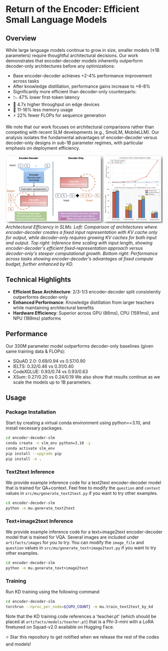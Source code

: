 # Return of the Encoder: Efficient Small Language Models

## Overview
While large language models continue to grow in size, smaller models (≤1B parameters) require thoughtful architectural decisions. Our work demonstrates that encoder-decoder models inherently outperform decoder-only architectures before any optimizations:

- Base encoder-decoder achieves +2-4% performance improvement across tasks
- After knowledge distillation, performance gains increase to +6-8%
- Significantly more efficient than decoder-only counterparts:
 - 📉 47% lower first-token latency
 - 🚀 4.7x higher throughput on edge devices
 - 💾 11-16% less memory usage
 - ⚡ 22% fewer FLOPs for sequence generation

We note that our work focuses on architectural comparisons rather than competing with recent SLM developments (e.g., SmolLM, MobileLLM). Our analysis isolates the fundamental advantages of encoder-decoder versus decoder-only designs in sub-1B parameter regimes, with particular emphasis on deployment efficiency.

![Architectural Comparison](IntroFigure.png)
*Architectural Efficiency in SLMs. Left: Comparison of architectures where encoder-decoder creates a fixed input representation with KV cache only for output, while decoder-only requires growing KV caches for both input and output. Top right: Inference time scaling with input length, showing encoder-decoder's efficient fixed-representation approach versus decoder-only's steeper computational growth. Bottom right: Performance across tasks showing encoder-decoder's advantages at fixed compute budget, further enhanced by KD.*

## Technical Highlights
- **Efficient Base Architecture**: 2/3-1/3 encoder-decoder split consistently outperforms decoder-only
- **Enhanced Performance**: Knowledge distillation from larger teachers while maintaining architectural benefits
- **Hardware Efficiency**: Superior across GPU (86ms), CPU (1591ms), and NPU (189ms) platforms

## Performance
Our 330M parameter model outperforms decoder-only baselines (given same training data & FLOPs):
- SQuAD 2.0: 0.69/0.94 vs 0.57/0.90
- IELTS: 0.32/0.46 vs 0.31/0.40
- CodeXGLUE: 0.93/0.74 vs 0.93/0.63
- XSum: 0.27/0.20 vs 0.24/0.19
We also show that results continue as we scale the models up to 1B parameters.

## Usage
### Package Installation
Start by creating a virtual conda environment using python==3.10, and install necessary packages.
```bash
cd encoder-decoder-slm
conda create -n slm_env python=3.10 -y
conda activate slm_env
pip install --upgrade pip
pip install -e .
```

### Text2text Inference
We provide example inference code for a text2text encoder-decoder model that is trained for QA+context. Feel free to modify the `question` and `context` values in `src/mu/generate_text2text.py` if you want to try other examples.
```bash
cd encoder-decoder-slm
python -m mu.generate_text2text
```

### Text+image2text Inference
We provide example inference code for a text+image2text encoder-decoder model that is trained for VQA. Several images are included under `artifacts/images` for you to try. You can modify the `image_file` and `question` values in `src/mu/generate_text+image2text.py` if you want to try other examples.
```bash
cd encoder-decoder-slm
python -m mu.generate_text+image2text
```

### Training
Run KD training using the following command
```bash
cd encoder-decoder-slm
torchrun --nproc_per_node=${GPU_COUNT} -m mu.train_text2text_by_kd
```
Note that the KD training code references a 'teacher.pt' (which should be placed at `artifacts/models/teacher.pt`) that is a Phi-3-mini with a LoRA finetuned on Squad-v2.0 available on Hugging Face.




⭐ Star this repository to get notified when we release the rest of the codes and models!

